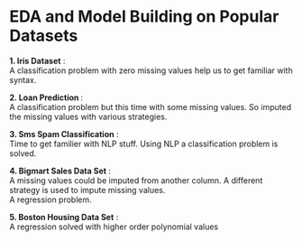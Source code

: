 # EDA and Model Building on Popular Datasets

<b>1. Iris Dataset</b> :<br> 
A classification problem with zero missing values help us to get familiar with syntax.

<b>2. Loan Prediction </b> :<br> 
A classification problem but this time with some missing values. So imputed the missing values with various strategies.

<b>3. Sms Spam Classification</b> :<br> 
Time to get familier with NLP stuff. Using NLP a classification problem is solved.

<b>4. Bigmart Sales Data Set</b> :<br> 
A missing values could be imputed from another column. A different strategy is used to impute missing values. <br>
A regression problem. 

<b>5. Boston Housing Data Set</b> :<br> 
A regression solved with higher order polynomial values
